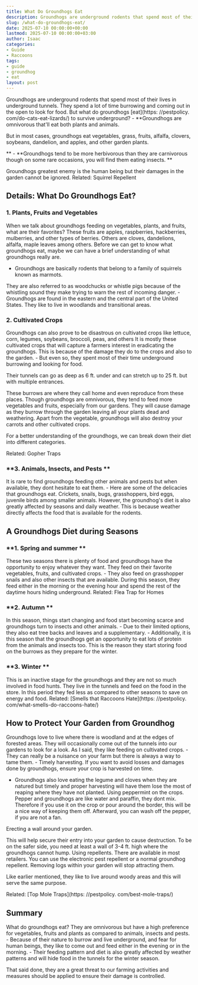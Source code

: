 ```yaml
---
title: What Do Groundhogs Eat
description: Groundhogs are underground rodents that spend most of their lives in underground tunnels. They spend a lot of time burrowing and coming out in the open to...
slug: /what-do-groundhogs-eat/
date: 2025-07-10 00:00:00+00:00
lastmod: 2025-07-10 00:00:00+03:00
author: Isaac
categories:
- Guide
- Raccoons
tags:
- guide
- groundhog
- eat
layout: post
---
```


Groundhogs are underground rodents that spend most of their lives in underground tunnels. They spend a lot of time burrowing and coming out in the open to look for food. But what do groundhogs [eat](https: //pestpolicy. com/do-cats-eat-lizards/) to survive underground? - **Groundhogs are omnivorous that'll eat both plants and animals.

But in most cases, groundhogs eat vegetables, grass, fruits, alfalfa, clovers, soybeans, dandelion, and apples, and other garden plants.

** - **Groundhogs tend to be more herbivorous than they are carnivorous though on some rare occasions, you will find them eating insects. **

Groundhogs greatest enemy is the human being but their damages in the garden cannot be ignored. Related: Squirrel Repellent

##  Details: What Do Groundhogs Eat?

###  **1. Plants, Fruits and Vegetables**

When we talk about groundhogs feeding on vegetables, plants, and fruits, what are their favorites? These fruits are apples, raspberries, hackberries, mulberries, and other types of berries. Others are cloves, dandelions, alfalfa, maple leaves among others. Before we can get to know what groundhogs eat, maybe we can have a brief understanding of what groundhogs really are.

- Groundhogs are basically rodents that belong to a family of squirrels known as marmots.

They are also referred to as woodchucks or whistle pigs because of the whistling sound they make trying to warn the rest of incoming danger. - Groundhogs are found in the eastern and the central part of the United States. They like to live in woodlands and transitional areas.

###  **2. Cultivated Crops**

Groundhogs can also prove to be disastrous on cultivated crops like lettuce, corn, legumes, soybeans, broccoli, peas, and others It is mostly these cultivated crops that will capture a farmers interest in eradicating the groundhogs. This is because of the damage they do to the crops and also to the garden. - But even so, they spent most of their time underground burrowing and looking for food.

Their tunnels can go as deep as 6 ft. under and can stretch up to 25 ft. but with multiple entrances.

These burrows are where they call home and even reproduce from these places. Though groundhogs are omnivorous, they tend to feed more vegetables and fruits, especially from our gardens. They will cause damage as they burrow through the garden leaving all your plants dead and weathering. Apart from the vegetable, groundhogs will also destroy your carrots and other cultivated crops.

For a better understanding of the groundhogs, we can break down their diet into different categories.

Related: Gopher Traps

###  **3. Animals, Insects, and Pests **

It is rare to find groundhogs feeding other animals and pests but when available, they dont hesitate to eat them. - Here are some of the delicacies that groundhogs eat. Crickets, snails, bugs, grasshoppers, bird eggs, juvenile birds among smaller animals. However, the groundhog's diet is also greatly affected by seasons and daily weather. This is because weather directly affects the food that is available for the rodents.

##  A Groundhogs Diet during Seasons

###  **1. Spring and summer **

These two seasons there is plenty of food and groundhogs have the opportunity to enjoy whatever they want. They feed on their favorite vegetables, fruits, and cultivated crops. - They also feed on grasshopper snails and also other insects that are available. During this season, they feed either in the morning or the evening hour and spend the rest of the daytime hours hiding underground. Related: Flea Trap for Homes

###  **2. Autumn **

In this season, things start changing and food start becoming scarce and groundhogs turn to insects and other animals. - Due to their limited options, they also eat tree backs and leaves and a supplementary. - Additionally, it is this season that the groundhogs get an opportunity to eat lots of protein from the animals and insects too. This is the reason they start storing food on the burrows as they prepare for the winter.

###  **3. Winter **

This is an inactive stage for the groundhogs and they are not so much involved in food hunts. They live in the tunnels and feed on the food in the store. In this period they fed less as compared to other seasons to save on energy and food. Related: [Smells that Raccoons Hate](https: //pestpolicy. com/what-smells-do-raccoons-hate/)

##  How to Protect Your Garden from Groundhog

Groundhogs love to live where there is woodland and at the edges of forested areas. They will occasionally come out of the tunnels into our gardens to look for a look. As I said, they like feeding on cultivated crops. - They can really be a nuisance on your farm but there is always a way to tame them. - Timely harvesting. If you want to avoid losses and damages done by groundhogs, ensure your crop is harvested on time.

- Groundhogs also love eating the legume and cloves when they are natured but timely and proper harvesting will have them lose the most of reaping where they have not planted. Using peppermint on the crops. Pepper and groundhogs are like water and paraffin, they dont mix. Therefore if you use it on the crop or pour around the border, this will be a nice way of keeping them off. Afterward, you can wash off the pepper, if you are not a fan.

Erecting a wall around your garden.

This will help secure their entry into your garden to cause destruction. To be on the safer side, you need at least a wall of 3-4 ft. high where the groundhogs cannot hump. Using repellents. There are available in most retailers. You can use the electronic pest repellent or a normal groundhog repellent. Removing logs within your garden will stop attracting them.

Like earlier mentioned, they like to live around woody areas and this will serve the same purpose.

Related: [Top Mole Traps](https: //pestpolicy. com/best-mole-traps/)

##  Summary

What do groundhogs eat? They are omnivorous but have a high preference for vegetables, fruits and plants as compared to animals, insects and pests. - Because of their nature to burrow and live underground, and fear for human beings, they like to come out and feed either in the evening or in the morning. - Their feeding pattern and diet is also greatly affected by weather patterns and will hide food in the tunnels for the winter season.

That said done, they are a great threat to our farming activities and measures should be applied to ensure their damage is controlled.
